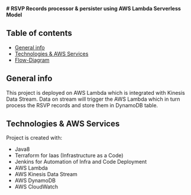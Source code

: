 ****# RSVP Records processor & persister using AWS Lambda Serverless Model****

## Table of contents
* [General info](#general-info)
* [Technologies & AWS Services](#technologies)
* [Flow-Diagram](#flow-diagram)


## General info
This project is deployed on AWS Lambda which is integrated with Kinesis Data Stream.
Data on stream will trigger the AWS Lambda which in turn process the RSVP records and store
them in DynamoDB table.


## Technologies & AWS Services
Project is created with:
* Java8
* Terraform for Iaas (Infrastructure as a Code)
* Jenkins for Automation of Infra and Code Deployment
* AWS Lambda
* AWS Kinesis Data Stream
* AWS DynamoDB 
* AWS CloudWatch